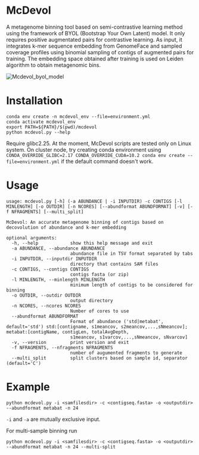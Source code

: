 # McDevol
A metagenome binning tool based on semi-contrastive learning method using the framework of BYOL (Bootstrap Your Own Latent) model. It only requires positive augmentated pairs for contrastive learning. As input, it integrates k-mer sequence embedding from GenomeFace and sampled coverage profiles using binomial sampling of contigs of augmented pairs for training. The embedding space obtained after training is used on Leiden algorithm to obtain metagenomic bins.

![Mcdevol_byol_model](https://github.com/user-attachments/assets/28ac2eb9-6545-4824-aa07-6d98b33d9ac0)

# Installation
    conda env create -n mcdevol_env --file=environment.yml
    conda activate mcdevol_env
    export PATH=${PATH}/$(pwd)/mcdevol
    python mcdevol.py --help

Require glibc2.25. At the moment, McDevol scripts are tested only on Linux system. On cluster node, try creating conda environment using `CONDA_OVERRIDE_GLIBC=2.17 CONDA_OVERRIDE_CUDA=10.2 conda env create --file=environment.yml` if the default command doesn't work.

# Usage
```
usage: mcdevol.py [-h] (-a ABUNDANCE | -i INPUTDIR) -c CONTIGS [-l MINLENGTH] [-o OUTDIR] [-n NCORES] [--abundformat ABUNDFORMAT] [-v] [-f NFRAGMENTS] [--multi_split]                      
                                                                                                                                                                                         
McDevol: An accurate metagenome binning of contigs based on decovolution of abundance and k-mer embedding                                                                                
                                                                                                                                                                                         
optional arguments:                                                                                                                                                                      
  -h, --help            show this help message and exit                                                                                                                                  
  -a ABUNDANCE, --abundance ABUNDANCE                                                                                                                                                    
                        abundance file in TSV format separated by tabs                                                                                                                   
  -i INPUTDIR, --inputdir INPUTDIR                                                                                                                                                       
                        directory that contains SAM files                                                                                                                                
  -c CONTIGS, --contigs CONTIGS                                                                                                                                                          
                        contigs fasta (or zip)                                                                                                                                           
  -l MINLENGTH, --minlength MINLENGTH                                                                                                                                                    
                        minimum length of contigs to be considered for binning
  -o OUTDIR, --outdir OUTDIR
                        output directory
  -n NCORES, --ncores NCORES
                        Number of cores to use
  --abundformat ABUNDFORMAT
                        Format of abundance ('std|metabat', default='std') std:[contigname, s1meancov, s2meancov,...,sNmeancov]; metabat:[contigName, contigLen, totalAvgDepth,
                        s1meancov, s1varcov,...,sNmeancov, sNvarcov]
  -v, --version         print version and exit
  -f NFRAGMENTS, --nfragments NFRAGMENTS
                        number of augumented fragments to generate
  --multi_split         split clusters based on sample id, separator (default='C')
```

# Example
    python mcdevol.py -i <samfilesdir> -c <contigseq.fasta> -o <outputdir> --abundformat metabat -n 24

`-i` and `-a` are mutually exclusive input.

For multi-sample binning run

    python mcdevol.py -i <samfilesdir> -c <contigseq.fasta> -o <outputdir> --abundformat metabat -n 24 --multi-split
